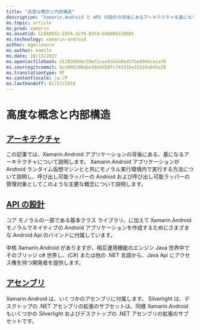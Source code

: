 ```yaml
---
title: "高度な概念と内部構造"
description: "Xamarin.Android と API の設計の背後にあるアーキテクチャを基になります。"
ms.topic: article
ms.prod: xamarin
ms.assetid: CC6A0D52-E9FA-4270-B3FA-84660621D6D5
ms.technology: xamarin-android
author: mgmclemore
ms.author: mamcle
ms.date: 10/13/2017
ms.openlocfilehash: d120398d4c59e51cee8da5e8ed2fbe0994ceca76
ms.sourcegitcommit: 6cd40d190abe38edd50fc74331be15324a845a28
ms.translationtype: MT
ms.contentlocale: ja-JP
ms.lasthandoff: 02/27/2018
---
```

# <a name="advanced-concepts-and-internals"></a>高度な概念と内部構造


##  <a name="architectureandroidinternalsarchitecturemd"></a>[アーキテクチャ](~/android/internals/architecture.md)

この記事では、Xamarin.Android アプリケーションの背後にある、基になるアーキテクチャについて説明します。 Xamarin.Android アプリケーションが Android ランタイム仮想マシンとと共にモノラル実行環境内で実行する方法について説明し、呼び出し可能ラッパーの Android および呼び出し可能ラッパーの管理対象としてこのような主要な概念について説明します。 



##  <a name="api-designandroidinternalsapi-designmd"></a>[API の設計](~/android/internals/api-design.md)

コア モノラルの一部である基本クラス ライブラリ、に加えて Xamarin.Android モノラルでネイティブの Android アプリケーションを作成するためにさまざまな Android Api のバインドに付属しています。

中核 Xamarin.Android がありますが、相互運用機能のエンジン Java 世界中でそのブリッジ c# 世界し、(C#) または他の .NET 言語から、Java Api にアクセス権を持つ開発者を提供します。



##  <a name="assembliescross-platforminternalsavailable-assembliesmd"></a>[アセンブリ](~/cross-platform/internals/available-assemblies.md)

Xamarin.Android は、いくつかのアセンブリに付属します。 Silverlight は、デスクトップの .NET アセンブリの拡張のサブセットは、同様 Xamarin.Android もいくつかの Silverlight およびデスクトップの .NET アセンブリの拡張のサブセットです。 

